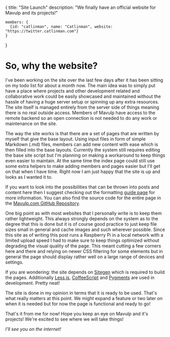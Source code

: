 {
	title: "Site Launch"
	description: "We finally have an official website for Mavulp and its projects!"

	members: {
	  {id: "catlinman", name: "Catlinman", website: "https://twitter.catlinman.com"}
	}
}

# So, why the website? #

I've been working on the site over the last few days after it has been sitting on my todo list for about a month now. The main idea was to simply put have a place where projects and other development related and collaborative work could be easily showcased and maintained without the hassle of having a huge server setup or spinning up any extra resources. The site itself is managed entirely from the server side of things meaning there is no real outside access. Members of Mavulp have access to the remote backend so an open connection is not needed to do any work or maintenance on the site.

The way the site works is that there are a set of pages that are written by myself that give the base layout. Using input files in form of simple Markdown (.md) files, members can add new content with ease which is then filled into the base layouts. Currently the system still requires editing the base site script but I'm planning on making a workaround to keep things even easier to maintain. At the same time the index page could still use some extra helpers to make adding members and pages easier but I'll get on that when I have time. Right now I am just happy that the site is up and looks as I wanted it to.

If you want to look into the possibilities that can be thrown into posts and content here then I suggest checking out the formatting [guide page]($root/pages/formatting-guide) for more information. You can also find the source code for the entire page in the [Mavulp.com GitHub Repository](https://github.com/catlinman/mavulp.com).

One big point as with most websites that I personally write is to keep them rather lightweight. This always strongly depends on the system as to the degree that this is done but it is of course good practice to just keep file sizes small in general and cache images and such wherever possible. Since this site as of writing this post runs a Raspberry Pi in a local network with a limited upload speed I had to make sure to keep things optimized without degrading the visual quality of the page. This meant cutting a few corners here and there and relying on newer CSS filtering for some elements but in general the page should display rather well on a large range of devices and settings.

If you are wondering: the site depends on [Sitegen](https://github.com/leafo/sitegen/) which is required to build the pages. Additionally [Less.js](http://lesscss.org/), [CoffeeScript](http://coffeescript.org/) and [Pygments](http://pygments.org/) are used in development. Pretty neat!

The site is done in my opinion in terms that it is ready to be used. That's what really matters at this point. We might expand a feature or two later on when it is needed but for now the page is functional and ready to go!

That's it from me for now! Hope you keep an eye on Mavulp and it's projects! We're excited to see where we will take things!

*I'll see you on the internet!*
